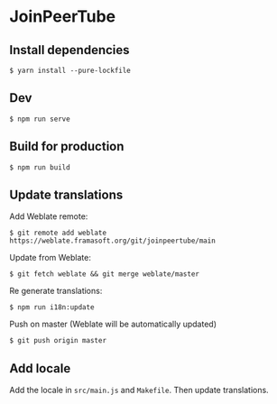 # JoinPeerTube

## Install dependencies

```
$ yarn install --pure-lockfile
```

## Dev

```
$ npm run serve
```

## Build for production

```
$ npm run build
```

## Update translations

Add Weblate remote:

```
$ git remote add weblate https://weblate.framasoft.org/git/joinpeertube/main
```

Update from Weblate:

```
$ git fetch weblate && git merge weblate/master
```

Re generate translations:

```
$ npm run i18n:update
```

Push on master (Weblate will be automatically updated)

```
$ git push origin master
```

## Add locale

Add the locale in `src/main.js` and `Makefile`. Then update translations.
